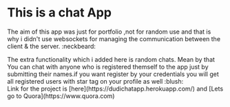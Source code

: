 # This is a chat App <br>
<p>
    The aim of this app was just for portfolio ,not for random use and that is why i didn't use
    websockets for managing the communication between the client & the server. :neckbeard:</p>
The extra functionality which i added here is random chats. Mean by that You can chat with 
anyone who is registered themself to the app just by submitting their names.if you want register by
your credentials you will get all registered users with star tag on your profile as well :blush:
<br>
Link for the project is [here](https://dudichatapp.herokuapp.com/) and [Lets go to Quora](https://www.quora.com)

   
